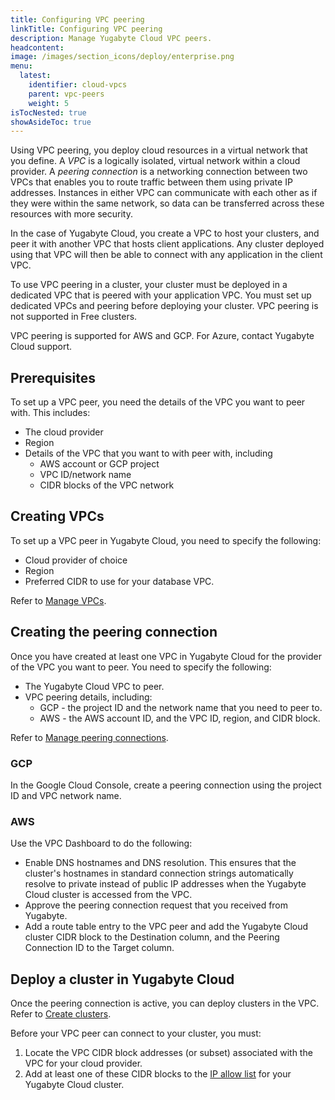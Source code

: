 ```yaml
---
title: Configuring VPC peering
linkTitle: Configuring VPC peering
description: Manage Yugabyte Cloud VPC peers.
headcontent:
image: /images/section_icons/deploy/enterprise.png
menu:
  latest:
    identifier: cloud-vpcs
    parent: vpc-peers
    weight: 5
isTocNested: true
showAsideToc: true
---
```


Using VPC peering, you deploy cloud resources in a virtual network that you define. A _VPC_ is a logically isolated, virtual network within a cloud provider. A _peering connection_ is a networking connection between two VPCs that enables you to route traffic between them using private IP addresses. Instances in either VPC can communicate with each other as if they were within the same network, so data can be transferred across these resources with more security.

In the case of Yugabyte Cloud, you create a VPC to host your clusters, and peer it with another VPC that hosts client applications. Any cluster deployed using that VPC will then be able to connect with any application in the client VPC.

To use VPC peering in a cluster, your cluster must be deployed in a dedicated VPC that is peered with your application VPC. You must set up dedicated VPCs and peering before deploying your cluster. VPC peering is not supported in Free clusters.

VPC peering is supported for AWS and GCP. For Azure, contact Yugabyte Cloud support.

## Prerequisites

To set up a VPC peer, you need the details of the VPC you want to peer with. This includes:

- The cloud provider
- Region
- Details of the VPC that you want to with peer with, including
  - AWS account or GCP project
  - VPC ID/network name
  - CIDR blocks of the VPC network

## Creating VPCs

To set up a VPC peer in Yugabyte Cloud, you need to specify the following:

- Cloud provider of choice
- Region
- Preferred CIDR to use for your database VPC.

Refer to [Manage VPCs](../cloud-add-vpc/).

## Creating the peering connection

Once you have created at least one VPC in Yugabyte Cloud for the provider of the VPC you want to peer. You need to specify the following:

- The Yugabyte Cloud VPC to peer.
- VPC peering details, including:
  - GCP - the project ID and the network name that you need to peer to.
  - AWS - the AWS account ID, and the VPC ID, region, and CIDR block.

Refer to [Manage peering connections](../cloud-add-peering/).

### GCP

In the Google Cloud Console, create a peering connection using the project ID and VPC network name.

### AWS

Use the VPC Dashboard to do the following:

- Enable DNS hostnames and DNS resolution. This ensures that the cluster's hostnames in standard connection strings automatically resolve to private instead of public IP addresses when the Yugabyte Cloud cluster is accessed from the VPC.
- Approve the peering connection request that you received from Yugabyte.
- Add a route table entry to the VPC peer and add the Yugabyte Cloud cluster CIDR block to the Destination column, and the Peering Connection ID to the Target column.

## Deploy a cluster in Yugabyte Cloud

Once the peering connection is active, you can deploy clusters in the VPC. Refer to [Create clusters](../../cloud-basics/create-clusters/).

Before your VPC peer can connect to your cluster, you must:

1. Locate the VPC CIDR block addresses (or subset) associated with the VPC for your cloud provider.
1. Add at least one of these CIDR blocks to the [IP allow list](../../cloud-basics/add-connections) for your Yugabyte Cloud cluster.
